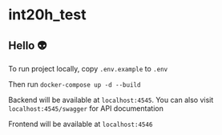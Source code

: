 # int20h_test

## Hello 👽

To run project locally, copy `.env.example` to `.env`

Then run ```docker-compose up -d --build```

Backend will be available at `localhost:4545`.
You can also visit `localhost:4545/swagger` for API documentation

Frontend will be available at `localhost:4546`
